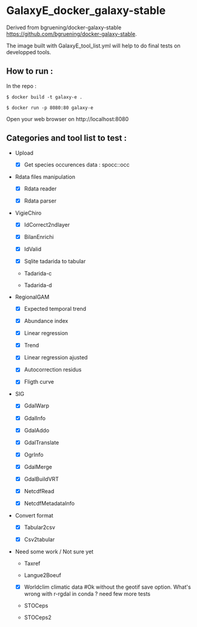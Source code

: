 # GalaxyE_docker_galaxy-stable

Derived from bgruening/docker-galaxy-stable https://github.com/bgruening/docker-galaxy-stable.

The image built with GalaxyE_tool_list.yml will help to do final tests on developped tools.

## How to run :

In the repo :  

```
$ docker build -t galaxy-e .

$ docker run -p 8080:80 galaxy-e
```

Open your web browser on http://localhost:8080

## Categories and tool list to test  :

* Upload

   * [x] Get species occurences data : spocc::occ
   
   
* Rdata files manipulation

    * [x] Rdata reader
    
    * [x] Rdata parser
    
    
* VigieChiro 

    * [x] IdCorrect2ndlayer
    
    * [x] BilanEnrichi
    
    * [x] IdValid
    
    * [x] Sqlite tadarida to tabular
    
    * Tadarida-c
    
    * Tadarida-d
    
    
* RegionalGAM

    * [x] Expected temporal trend
    
    * [x] Abundance index
    
    * [x] Linear regression
    
    * [x] Trend
    
    * [x] Linear regression ajusted
    
    * [x] Autocorrection residus
    
    * [x] Fligth curve
    
    
* SIG

    * [x] GdalWarp
    
    * [x] GdalInfo
    
    * [x] GdalAddo
    
    * [x] GdalTranslate
    
    * [x] OgrInfo
    
    * [x] GdalMerge
    
    * [x] GdalBuildVRT
    
    * [x] NetcdfRead
    
    * [x] NetcdfMetadataInfo


* Convert format

    * [x] Tabular2csv
    
    * [x] Csv2tabular
    
    
* Need some work / Not sure yet
    
    * Taxref
    
    * Langue2Boeuf
    
    * [x] Worldclim climatic data #Ok without the geotif save option. What's wrong with r-rgdal in conda ? need few more tests
    
    * STOCeps
    
    * STOCeps2
